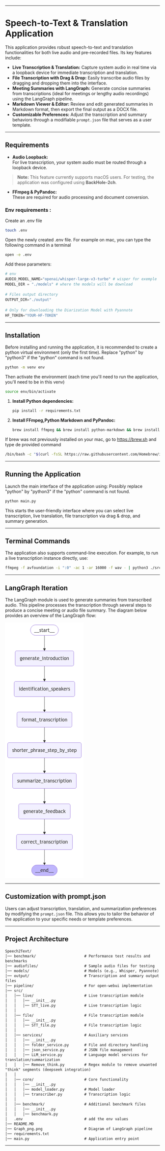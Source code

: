 
---
# Speech-to-Text & Translation Application

This application provides robust speech-to-text and translation functionalities for both live audio and pre-recorded files. Its key features include:

- **Live Transcription & Translation:** Capture system audio in real time via a loopback device for immediate transcription and translation.
- **File Transcription with Drag & Drop:** Easily transcribe audio files by dragging and dropping them into the interface.
- **Meeting Summaries with LangGraph:** Generate concise summaries from transcriptions (ideal for meetings or lengthy audio recordings) using the LangGraph pipeline.
- **Markdown Viewer & Editor:** Review and edit generated summaries in Markdown format, then export the final output as a DOCX file.
- **Customizable Preferences:** Adjust the transcription and summary behaviors through a modifiable `prompt.json` file that serves as a user template.

---

## Requirements

- **Audio Loopback:**  
  For live transcription, your system audio must be routed through a loopback device.  
> **Note:** This feature currently supports macOS users. For testing, the application was configured using **BackHole-2ch**.
- **FFmpeg & PyPandoc:**  
  These are required for audio processing and document conversion.

### Env requirements : 

Create an .env file 
```sh
touch .env
```
Open the newly created .env file. For example on mac, you can type the following command in a terminal
```sh
open -e .env
```

Add these parameters:
```python
# env
AUDIO_MODEL_NAME="openai/whisper-large-v3-turbo" # wisper for exemple
MODEL_DIR = "./models" # where the models will be download

# Files output directory 
OUTPUT_DIR="./output"

# Only for downloading the Diarization Model with Pyannote 
HF_TOKEN="YOUR-HF-TOKEN"

```
---

## Installation

Before installing and running the application, it is recommended to create a python virtual environment (only the first time).
Replace "python" by "python3" if the "python" command is not found.

```bash
python -m venv env
```
Then activate the environment (each time you'll need to run the application, you'll need to be in this venv)

```bash
source env/bin/activate
```

1. **Install Python dependencies:**  
   ```bash
   pip install -r requirements.txt
   ```
2. **Install FFmpeg,Python Markdown and PyPandoc:**  
   ```bash
   brew install ffmpeg && brew install python-markdown && brew install pypandoc
   ```
If brew was not previously installed on your mac, go to https://brew.sh and type de provided command
   ```bash
   /bin/bash -c "$(curl -fsSL https://raw.githubusercontent.com/Homebrew/install/HEAD/install.sh)"
   ```

---

## Running the Application

Launch the main interface of the application using:
Possibly replace "python" by "python3" if the "python" command is not found.

```bash
python main.py
```

This starts the user-friendly interface where you can select live transcription, live translation, file transcription via drag & drop, and summary generation.

---

## Terminal Commands

The application also supports command-line execution. For example, to run a live transcription instance directly, use:

```bash
ffmpeg -f avfoundation -i ":0" -ac 1 -ar 16000 -f wav - | python3 ./src/live/STT_live.py
```

---

## LangGraph Iteration

The LangGraph module is used to generate summaries from transcribed audio. This pipeline processes the transcription through several steps to produce a concise meeting or audio file summary. The diagram below provides an overview of the LangGraph flow:

![LangGraph representation](graph_png.png)

---

## Customization with prompt.json

Users can adjust transcription, translation, and summarization preferences by modifying the `prompt.json` file. This allows you to tailor the behavior of the application to your specific needs or template preferences.

---

## Project Architecture

```
Speech2Text/
│── benchmark/                      # Performance test results and benchmarks
│── audiofiles/                     # Sample audio files for testing
│── models/                         # Models (e.g., Whisper, Pyannote)
│── output/                         # Transcription and summary output files
│── pipeline/                       # For open-webui implementation
│── src/
│   │── live/                       # Live transcription module
│   │   │── __init__.py
│   │   │── STT_live.py             # Live transcription logic
│   │
│   │── file/                       # File transcription module
│   │   │── __init__.py
│   │   │── STT_file.py             # File transcription logic 
│   │
│   │── services/                   # Auxiliary services
│   │   │── __init__.py
│   │   │── folder_service.py       # File and directory handling
│   │   │── json_service.py         # JSON file management
│   │   │── LLM_service.py          # Language model services for translation/summarization
│   │   │── Remove_think.py         # Regex module to remove unwanted "think" segments (deepseek integration)
│   │
│   │── core/                       # Core functionality
│   │   │── __init__.py
│   │   │── model_loader.py         # Model loader
│   │   │── transcriber.py          # Transcription logic
│   │
│   │── benchmark/                  # Additional benchmark files
│   │   │── __init__.py
│   │   │── benchmark.py
│   .env                            # add the env values 
│── README.MD
│── Graph_png.png                   # Diagram of LangGraph pipeline
│── requirements.txt
│── main.py                         # Application entry point 
```

---
